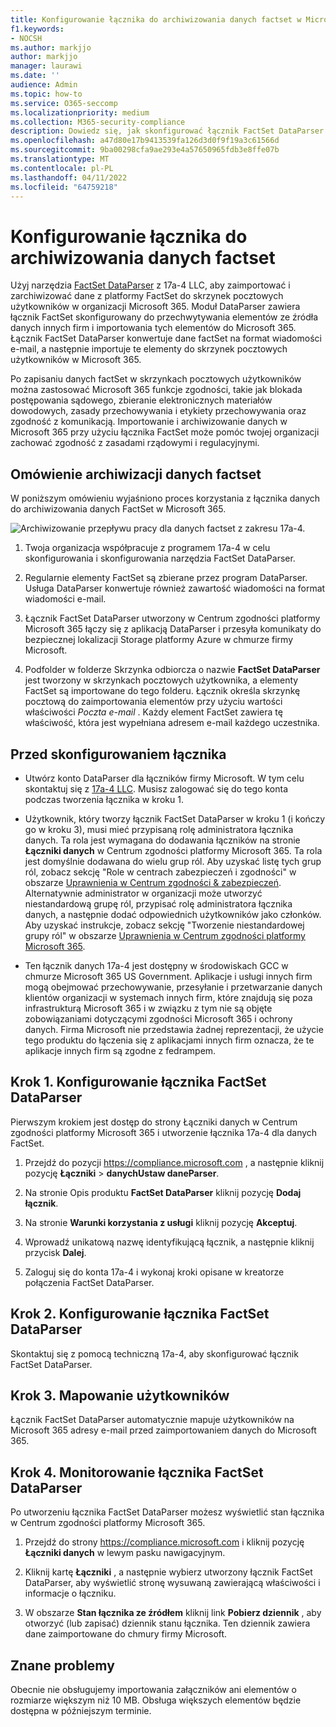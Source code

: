 ```yaml
---
title: Konfigurowanie łącznika do archiwizowania danych factset w Microsoft 365
f1.keywords:
- NOCSH
ms.author: markjjo
author: markjjo
manager: laurawi
ms.date: ''
audience: Admin
ms.topic: how-to
ms.service: O365-seccomp
ms.localizationpriority: medium
ms.collection: M365-security-compliance
description: Dowiedz się, jak skonfigurować łącznik FactSet DataParser 17a-4 i użyć go do importowania i archiwizowania danych FactSet w Microsoft 365.
ms.openlocfilehash: a47d80e17b9413539fa126d3d0f9f19a3c61566d
ms.sourcegitcommit: 9ba00298cfa9ae293e4a57650965fdb3e8ffe07b
ms.translationtype: MT
ms.contentlocale: pl-PL
ms.lasthandoff: 04/11/2022
ms.locfileid: "64759218"
---
```

# <a name="set-up-a-connector-to-archive-factset-data"></a>Konfigurowanie łącznika do archiwizowania danych factset

Użyj narzędzia [FactSet DataParser](https://www.17a-4.com/factset-dataparser/) z 17a-4 LLC, aby zaimportować i zarchiwizować dane z platformy FactSet do skrzynek pocztowych użytkowników w organizacji Microsoft 365. Moduł DataParser zawiera łącznik FactSet skonfigurowany do przechwytywania elementów ze źródła danych innych firm i importowania tych elementów do Microsoft 365. Łącznik FactSet DataParser konwertuje dane factSet na format wiadomości e-mail, a następnie importuje te elementy do skrzynek pocztowych użytkowników w Microsoft 365.

Po zapisaniu danych factSet w skrzynkach pocztowych użytkowników można zastosować Microsoft 365 funkcje zgodności, takie jak blokada postępowania sądowego, zbieranie elektronicznych materiałów dowodowych, zasady przechowywania i etykiety przechowywania oraz zgodność z komunikacją. Importowanie i archiwizowanie danych w Microsoft 365 przy użyciu łącznika FactSet może pomóc twojej organizacji zachować zgodność z zasadami rządowymi i regulacyjnymi.

## <a name="overview-of-archiving-factset-data"></a>Omówienie archiwizacji danych factset

W poniższym omówieniu wyjaśniono proces korzystania z łącznika danych do archiwizowania danych FactSet w Microsoft 365.

![Archiwizowanie przepływu pracy dla danych factset z zakresu 17a-4.](../media/FactSetDataParserConnectorWorkflow.png)

1. Twoja organizacja współpracuje z programem 17a-4 w celu skonfigurowania i skonfigurowania narzędzia FactSet DataParser.

2. Regularnie elementy FactSet są zbierane przez program DataParser. Usługa DataParser konwertuje również zawartość wiadomości na format wiadomości e-mail.

3. Łącznik FactSet DataParser utworzony w Centrum zgodności platformy Microsoft 365 łączy się z aplikacją DataParser i przesyła komunikaty do bezpiecznej lokalizacji Storage platformy Azure w chmurze firmy Microsoft.

4. Podfolder w folderze Skrzynka odbiorcza o nazwie **FactSet DataParser** jest tworzony w skrzynkach pocztowych użytkownika, a elementy FactSet są importowane do tego folderu. Łącznik określa skrzynkę pocztową do zaimportowania elementów przy użyciu wartości właściwości *Poczta e-mail* . Każdy element FactSet zawiera tę właściwość, która jest wypełniana adresem e-mail każdego uczestnika.

## <a name="before-you-set-up-a-connector"></a>Przed skonfigurowaniem łącznika

- Utwórz konto DataParser dla łączników firmy Microsoft. W tym celu skontaktuj się z [17a-4 LLC](https://www.17a-4.com/contact/). Musisz zalogować się do tego konta podczas tworzenia łącznika w kroku 1.

- Użytkownik, który tworzy łącznik FactSet DataParser w kroku 1 (i kończy go w kroku 3), musi mieć przypisaną rolę administratora łącznika danych. Ta rola jest wymagana do dodawania łączników na stronie **Łączniki danych** w Centrum zgodności platformy Microsoft 365. Ta rola jest domyślnie dodawana do wielu grup ról. Aby uzyskać listę tych grup ról, zobacz sekcję "Role w centrach zabezpieczeń i zgodności" w obszarze [Uprawnienia w Centrum zgodności & zabezpieczeń](../security/office-365-security/permissions-in-the-security-and-compliance-center.md#roles-in-the-security--compliance-center). Alternatywnie administrator w organizacji może utworzyć niestandardową grupę ról, przypisać rolę administratora łącznika danych, a następnie dodać odpowiednich użytkowników jako członków. Aby uzyskać instrukcje, zobacz sekcję "Tworzenie niestandardowej grupy ról" w obszarze [Uprawnienia w Centrum zgodności platformy Microsoft 365](microsoft-365-compliance-center-permissions.md#create-a-custom-role-group).

- Ten łącznik danych 17a-4 jest dostępny w środowiskach GCC w chmurze Microsoft 365 US Government. Aplikacje i usługi innych firm mogą obejmować przechowywanie, przesyłanie i przetwarzanie danych klientów organizacji w systemach innych firm, które znajdują się poza infrastrukturą Microsoft 365 i w związku z tym nie są objęte zobowiązaniami dotyczącymi zgodności Microsoft 365 i ochrony danych. Firma Microsoft nie przedstawia żadnej reprezentacji, że użycie tego produktu do łączenia się z aplikacjami innych firm oznacza, że te aplikacje innych firm są zgodne z fedrampem.

## <a name="step-1-set-up-a-factset-dataparser-connector"></a>Krok 1. Konfigurowanie łącznika FactSet DataParser

Pierwszym krokiem jest dostęp do strony Łączniki danych w Centrum zgodności platformy Microsoft 365 i utworzenie łącznika 17a-4 dla danych FactSet.

1. Przejdź do pozycji <https://compliance.microsoft.com> , a następnie kliknij pozycję **Łączniki** >  **danychUstaw daneParser**.

2. Na stronie Opis produktu **FactSet DataParser** kliknij pozycję **Dodaj łącznik**.

3. Na stronie **Warunki korzystania z usługi** kliknij pozycję **Akceptuj**.

4. Wprowadź unikatową nazwę identyfikującą łącznik, a następnie kliknij przycisk **Dalej**.

5. Zaloguj się do konta 17a-4 i wykonaj kroki opisane w kreatorze połączenia FactSet DataParser.

## <a name="step-2-configure-the-factset-dataparser-connector"></a>Krok 2. Konfigurowanie łącznika FactSet DataParser

Skontaktuj się z pomocą techniczną 17a-4, aby skonfigurować łącznik FactSet DataParser.

## <a name="step-3-map-users"></a>Krok 3. Mapowanie użytkowników

Łącznik FactSet DataParser automatycznie mapuje użytkowników na Microsoft 365 adresy e-mail przed zaimportowaniem danych do Microsoft 365.

## <a name="step-4-monitor-the-factset-dataparser-connector"></a>Krok 4. Monitorowanie łącznika FactSet DataParser

Po utworzeniu łącznika FactSet DataParser możesz wyświetlić stan łącznika w Centrum zgodności platformy Microsoft 365.

1. Przejdź do strony <https://compliance.microsoft.com> i kliknij pozycję **Łączniki danych** w lewym pasku nawigacyjnym.

2. Kliknij kartę **Łączniki** , a następnie wybierz utworzony łącznik FactSet DataParser, aby wyświetlić stronę wysuwaną zawierającą właściwości i informacje o łączniku.

3. W obszarze **Stan łącznika ze źródłem** kliknij link **Pobierz dziennik** , aby otworzyć (lub zapisać) dziennik stanu łącznika. Ten dziennik zawiera dane zaimportowane do chmury firmy Microsoft.

## <a name="known-issues"></a>Znane problemy

Obecnie nie obsługujemy importowania załączników ani elementów o rozmiarze większym niż 10 MB. Obsługa większych elementów będzie dostępna w późniejszym terminie.
